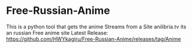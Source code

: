 # Free-Russian-Anime
This is a python tool that gets the anime Streams from a Site anilibria.tv its an russian Free anime site
Latest Release: https://github.com/HWYkagiru/Free-Russian-Anime/releases/tag/Anime
